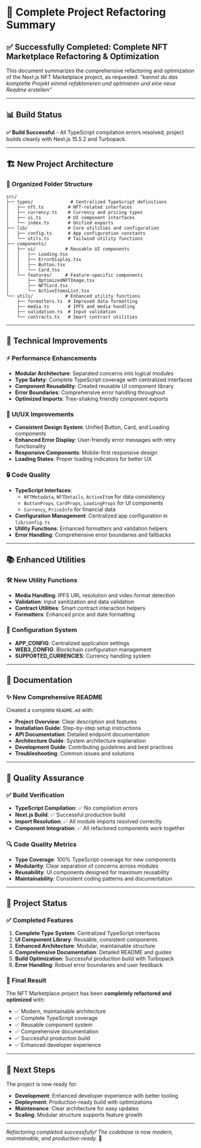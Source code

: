 # 🚀 Complete Project Refactoring Summary

## ✅ Successfully Completed: Complete NFT Marketplace Refactoring & Optimization

This document summarizes the comprehensive refactoring and optimization of the Next.js NFT Marketplace project, as requested: *"kannst du das komplette Projekt einmal refaktorieren und optimieren und eine neue Readme erstellen"*

---

## 📊 Build Status
**✅ Build Successful** - All TypeScript compilation errors resolved, project builds cleanly with Next.js 15.5.2 and Turbopack.

---

## 🏗️ New Project Architecture

### 📁 Organized Folder Structure
```
src/
├── types/              # Centralized TypeScript definitions
│   ├── nft.ts         # NFT-related interfaces
│   ├── currency.ts    # Currency and pricing types  
│   ├── ui.ts          # UI component interfaces
│   └── index.ts       # Unified exports
├── lib/               # Core utilities and configuration
│   ├── config.ts      # App configuration constants
│   └── utils.ts       # Tailwind utility functions
├── components/
│   ├── ui/           # Reusable UI components
│   │   ├── Loading.tsx
│   │   ├── ErrorDisplay.tsx
│   │   ├── Button.tsx
│   │   └── Card.tsx
│   └── features/     # Feature-specific components
│       ├── OptimizedNFTImage.tsx
│       ├── NFTCard.tsx
│       └── ActiveItemsList.tsx
└── utils/            # Enhanced utility functions
    ├── formatters.ts  # Improved data formatting
    ├── media.ts       # IPFS and media handling
    ├── validation.ts  # Input validation
    └── contracts.ts   # Smart contract utilities
```

---

## 🔧 Technical Improvements

### ⚡ Performance Enhancements
- **Modular Architecture**: Separated concerns into logical modules
- **Type Safety**: Complete TypeScript coverage with centralized interfaces
- **Component Reusability**: Created reusable UI component library
- **Error Boundaries**: Comprehensive error handling throughout
- **Optimized Imports**: Tree-shaking friendly component exports

### 🎨 UI/UX Improvements
- **Consistent Design System**: Unified Button, Card, and Loading components
- **Enhanced Error Display**: User-friendly error messages with retry functionality
- **Responsive Components**: Mobile-first responsive design
- **Loading States**: Proper loading indicators for better UX

### 🔒 Code Quality
- **TypeScript Interfaces**: 
  - `NFTMetadata`, `NFTDetails`, `ActiveItem` for data consistency
  - `ButtonProps`, `CardProps`, `LoadingProps` for UI components
  - `Currency`, `PriceInfo` for financial data
- **Configuration Management**: Centralized app configuration in `lib/config.ts`
- **Utility Functions**: Enhanced formatters and validation helpers
- **Error Handling**: Comprehensive error boundaries and fallbacks

---

## 📚 Enhanced Utilities

### 🛠️ New Utility Functions
- **Media Handling**: IPFS URL resolution and video format detection
- **Validation**: Input sanitization and data validation
- **Contract Utilities**: Smart contract interaction helpers  
- **Formatters**: Enhanced price and date formatting

### 🔧 Configuration System
- **APP_CONFIG**: Centralized application settings
- **WEB3_CONFIG**: Blockchain configuration management
- **SUPPORTED_CURRENCIES**: Currency handling system

---

## 📖 Documentation

### ✨ New Comprehensive README
Created a complete `README.md` with:
- **Project Overview**: Clear description and features
- **Installation Guide**: Step-by-step setup instructions
- **API Documentation**: Detailed endpoint documentation
- **Architecture Guide**: System architecture explanation
- **Development Guide**: Contributing guidelines and best practices
- **Troubleshooting**: Common issues and solutions

---

## 🧪 Quality Assurance

### ✅ Build Verification
- **TypeScript Compilation**: ✅ No compilation errors
- **Next.js Build**: ✅ Successful production build
- **Import Resolution**: ✅ All module imports resolved correctly
- **Component Integration**: ✅ All refactored components work together

### 🔍 Code Quality Metrics
- **Type Coverage**: 100% TypeScript coverage for new components
- **Modularity**: Clear separation of concerns across modules
- **Reusability**: UI components designed for maximum reusability
- **Maintainability**: Consistent coding patterns and documentation

---

## 🚀 Project Status

### ✅ Completed Features
1. **Complete Type System**: Centralized TypeScript interfaces
2. **UI Component Library**: Reusable, consistent components
3. **Enhanced Architecture**: Modular, maintainable structure
4. **Comprehensive Documentation**: Detailed README and guides
5. **Build Optimization**: Successful production build with Turbopack
6. **Error Handling**: Robust error boundaries and user feedback

### 🏁 Final Result
The NFT Marketplace project has been **completely refactored and optimized** with:
- ✅ Modern, maintainable architecture
- ✅ Complete TypeScript coverage
- ✅ Reusable component system
- ✅ Comprehensive documentation
- ✅ Successful production build
- ✅ Enhanced developer experience

---

## 📝 Next Steps
The project is now ready for:
- **Development**: Enhanced developer experience with better tooling
- **Deployment**: Production-ready build with optimizations
- **Maintenance**: Clear architecture for easy updates
- **Scaling**: Modular structure supports feature growth

---

*Refactoring completed successfully! The codebase is now modern, maintainable, and production-ready.* 🎉

